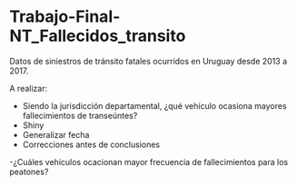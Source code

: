 # Trabajo-Final-NT_Fallecidos_transito
Datos de siniestros de tránsito fatales ocurridos en Uruguay desde 2013 a 2017.



A realizar:

- Siendo la jurisdicción departamental, ¿qué vehículo ocasiona mayores fallecimientos de transeúntes?
- Shiny
- Generalizar fecha
- Correcciones antes de conclusiones

-¿Cuáles vehículos ocacionan mayor frecuencia de fallecimientos para los peatones?
